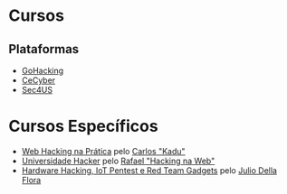 # Cursos

## Plataformas

- [GoHacking](https://gohacking.com.br/)
- [CeCyber](https://cecyber.com/)
- [Sec4US](https://sec4us.com.br/)

# Cursos Específicos

- [Web Hacking na Prática]() pelo [Carlos "Kadu"](https://lp.webhacking.com.br/)
- [Universidade Hacker](https://hackingnaweb.com/assinatura/) pelo [Rafael "Hacking na Web"](https://www.instagram.com/hackingnaweboficial/)
- [Hardware Hacking, IoT Pentest e Red Team Gadgets](https://go.hotmart.com/K65425607M?dp=1) pelo [Julio Della Flora](https://www.instagram.com/juliodellaflora/)
